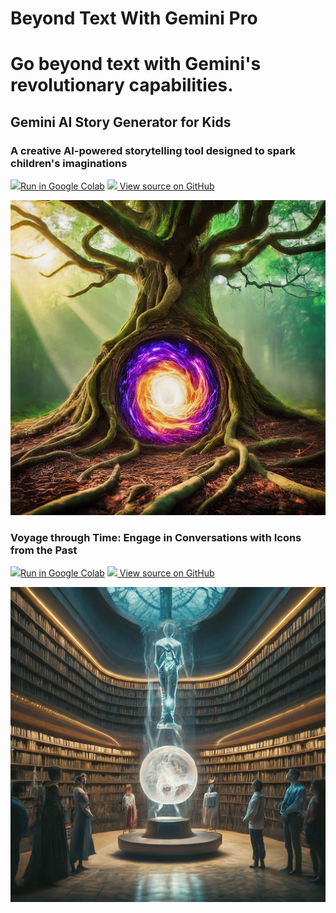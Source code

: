 # Beyond Text With Gemini Pro
# Go beyond text with Gemini's revolutionary capabilities.


## Gemini AI Story Generator for Kids

### A creative AI-powered storytelling tool designed to spark children's imaginations

 <td>
    <a target="_blank" href="https://colab.research.google.com/github/nihalnihalani/Beyond-Text-With-Gemini-Pro/blob/main/Gemini_ai_story_generator_for_kids.ipynb"> <img src="https://www.tensorflow.org/images/colab_logo_32px.png" />Run in Google Colab</a>
  </td>
  <td>
    <a target="_blank" href="https://github.com/nihalnihalani/Beyond-Text-With-Gemini-Pro/blob/main/Gemini_ai_story_generator_for_kids.ipynb"> <img src="https://www.tensorflow.org/images/GitHub-Mark-32px.png" /> View source on GitHub</a>
  </td>
  
  ![](asset/5im.jpeg)

### Voyage through Time: Engage in Conversations with Icons from the Past

 <td>
    <a target="_blank" href="https://colab.research.google.com/github/nihalnihalani/Beyond-Text-With-Gemini-Pro/blob/main/Speaking_with_historical_figures_Gemini_pro_demo.ipynb"> <img src="https://www.tensorflow.org/images/colab_logo_32px.png" />Run in Google Colab</a>
  </td>
  <td>
    <a target="_blank" href="https://github.com/nihalnihalani/Beyond-Text-With-Gemini-Pro/blob/main/Speaking_with_historical_figures_Gemini_pro_demo.ipynb"> <img src="https://www.tensorflow.org/images/GitHub-Mark-32px.png" /> View source on GitHub</a>
  </td>

  ![](asset/image1.png)
